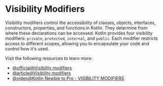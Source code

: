 # Visibility Modifiers

Visibility modifiers control the accessibility of classes, objects, interfaces, constructors, properties, and functions in Kotlin. They determine from where these declarations can be accessed. Kotlin provides four visibility modifiers: `private`, `protected`, `internal`, and `public`. Each modifier restricts access to different scopes, allowing you to encapsulate your code and control how it's used.

Visit the following resources to learn more:

- [@official@Visibility modifiers](https://kotlinlang.org/docs/visibility-modifiers.html#visibility-modifiers.md)
- [@article@Visibility modifiers](https://developer.android.com/codelabs/basic-android-kotlin-compose-classes-and-objects#7)
- [@video@Kotlin Newbie to Pro - VISIBILITY MODIFIERS](https://www.youtube.com/watch?v=Xk3IPNHbLVk)